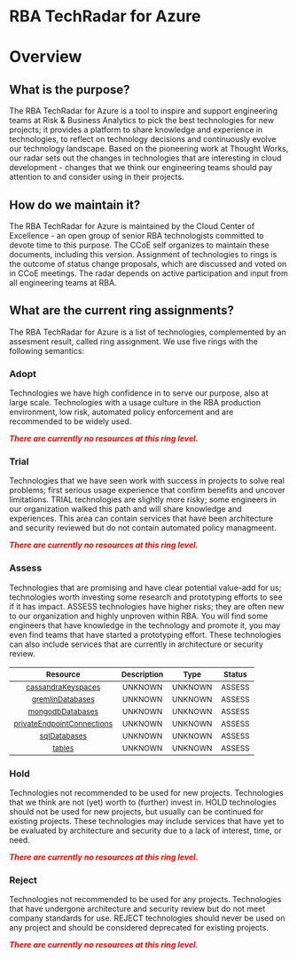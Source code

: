 
RBA TechRadar for Azure
=======================

# Overview

## What is the purpose?


The RBA TechRadar for Azure is a tool to inspire and support engineering teams at Risk & Business Analytics to pick the best technologies for new projects; it provides a platform to share knowledge and experience in technologies, to reflect on technology decisions and continuously evolve our technology landscape.  Based on the pioneering work at Thought Works, our radar sets out the changes in technologies that are interesting in cloud development - changes that we think our engineering teams should pay attention to and consider using in their projects.
## How do we maintain it?


The RBA TechRadar for Azure is maintained by the Cloud Center of Excellence - an open group of senior RBA technologists committed to devote time to this purpose.  The CCoE self organizes to maintain these documents, including this version.  Assignment of technologies to rings is the outcome of status change proposals, which are discussed and voted on in CCoE meetings.  The radar depends on active participation and input from all engineering teams at RBA.
## What are the current ring assignments?


The RBA TechRadar for Azure is a list of technologies, complemented by an assesment result, called ring assignment.  We use five rings with the following semantics:
### Adopt


Technologies we have high confidence in to serve our purpose, also at large scale.  Technologies with a usage culture in the RBA production environment, low risk, automated policy enforcement and are recommended to be widely used.  
  
***<font color="red"> There are currently no resources at this ring level. </font>***
### Trial


Technologies that we have seen work with success in projects to solve real problems;  first serious usage experience that confirm benefits and uncover limitations.  TRIAL technologies are slightly more risky; some engineers in our organization walked this path and will share knowledge and experiences.  This area can contain services that have been architecture and security reviewed but do not contain automated policy managmeent.  
  
***<font color="red"> There are currently no resources at this ring level. </font>***
### Assess


Technologies that are promising and have clear potential value-add for us; technologies worth investing some research and prototyping efforts to see if it has impact.  ASSESS technologies have higher risks;  they are often new to our organization and highly unproven within RBA.  You will find some engineers that have knowledge in the technology and promote it, you may even find teams that have started a prototyping effort.  These technologies can also include services that are currently in architecture or security review.  

|<sub>Resource</sub>|<sub>Description</sub>|<sub>Type</sub>|<sub>Status</sub>|
| :---: | :---: | :---: | :---: |
|<sub>[cassandraKeyspaces](https://github.com/openrba/python-azure-techradar/tree/master/Microsoft.Advisor/databaseAccounts/cassandraKeyspaces)</sub>|<sub>UNKNOWN</sub>|<sub>UNKNOWN</sub>|<sub>ASSESS</sub>|
|<sub>[gremlinDatabases](https://github.com/openrba/python-azure-techradar/tree/master/Microsoft.Advisor/databaseAccounts/gremlinDatabases)</sub>|<sub>UNKNOWN</sub>|<sub>UNKNOWN</sub>|<sub>ASSESS</sub>|
|<sub>[mongodbDatabases](https://github.com/openrba/python-azure-techradar/tree/master/Microsoft.Advisor/databaseAccounts/mongodbDatabases)</sub>|<sub>UNKNOWN</sub>|<sub>UNKNOWN</sub>|<sub>ASSESS</sub>|
|<sub>[privateEndpointConnections](https://github.com/openrba/python-azure-techradar/tree/master/Microsoft.Advisor/databaseAccounts/privateEndpointConnections)</sub>|<sub>UNKNOWN</sub>|<sub>UNKNOWN</sub>|<sub>ASSESS</sub>|
|<sub>[sqlDatabases](https://github.com/openrba/python-azure-techradar/tree/master/Microsoft.Advisor/databaseAccounts/sqlDatabases)</sub>|<sub>UNKNOWN</sub>|<sub>UNKNOWN</sub>|<sub>ASSESS</sub>|
|<sub>[tables](https://github.com/openrba/python-azure-techradar/tree/master/Microsoft.Advisor/databaseAccounts/tables)</sub>|<sub>UNKNOWN</sub>|<sub>UNKNOWN</sub>|<sub>ASSESS</sub>|

### Hold


Technologies not recommended to be used for new projects. Technologies that we think are not (yet) worth to (further) invest in.  HOLD technologies should not be used for new projects, but usually can be continued for existing projects.  These technologies may include services that have yet to be evaluated by architecture and security due to a lack of interest, time, or need.  
  
***<font color="red"> There are currently no resources at this ring level. </font>***
### Reject


Technologies not recommended to be used for any projects. Technologies that have undergone architecture and security review but do not meet company standards for use.  REJECT technologies should never be used on any project and should be considered deprecated for existing projects.  
  
***<font color="red"> There are currently no resources at this ring level. </font>***